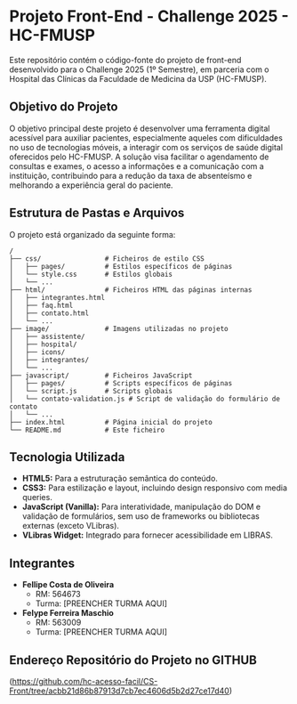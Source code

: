 # Projeto Front-End - Challenge 2025 - HC-FMUSP

Este repositório contém o código-fonte do projeto de front-end desenvolvido para o Challenge 2025 (1º Semestre), em parceria com o Hospital das Clínicas da Faculdade de Medicina da USP (HC-FMUSP).

## Objetivo do Projeto

O objetivo principal deste projeto é desenvolver uma ferramenta digital acessível para auxiliar pacientes, especialmente aqueles com dificuldades no uso de tecnologias móveis, a interagir com os serviços de saúde digital oferecidos pelo HC-FMUSP. A solução visa facilitar o agendamento de consultas e exames, o acesso a informações e a comunicação com a instituição, contribuindo para a redução da taxa de absenteísmo e melhorando a experiência geral do paciente.

## Estrutura de Pastas e Arquivos

O projeto está organizado da seguinte forma:

```
/
├── css/                # Ficheiros de estilo CSS
│   ├── pages/          # Estilos específicos de páginas
│   └── style.css       # Estilos globais
│   └── ...
├── html/               # Ficheiros HTML das páginas internas
│   ├── integrantes.html
│   ├── faq.html
│   ├── contato.html
│   └── ...
├── image/              # Imagens utilizadas no projeto
│   ├── assistente/
│   ├── hospital/
│   ├── icons/
│   ├── integrantes/
│   └── ...
├── javascript/         # Ficheiros JavaScript
│   ├── pages/          # Scripts específicos de páginas
│   └── script.js       # Scripts globais
│   └── contato-validation.js # Script de validação do formulário de contato
│   └── ...
├── index.html          # Página inicial do projeto
└── README.md           # Este ficheiro
```

## Tecnologia Utilizada

*   **HTML5:** Para a estruturação semântica do conteúdo.
*   **CSS3:** Para estilização e layout, incluindo design responsivo com media queries.
*   **JavaScript (Vanilla):** Para interatividade, manipulação do DOM e validação de formulários, sem uso de frameworks ou bibliotecas externas (exceto VLibras).
*   **VLibras Widget:** Integrado para fornecer acessibilidade em LIBRAS.

## Integrantes

*   **Fellipe Costa de Oliveira**
    *   RM: 564673
    *   Turma: [PREENCHER TURMA AQUI]
*   **Felype Ferreira Maschio**
    *   RM: 563009
    *   Turma: [PREENCHER TURMA AQUI]

## Endereço Repositório do Projeto no GITHUB

(https://github.com/hc-acesso-facil/CS-Front/tree/acbb21d86b87913d7cb7ec4606d5b2d27ce17d40)
